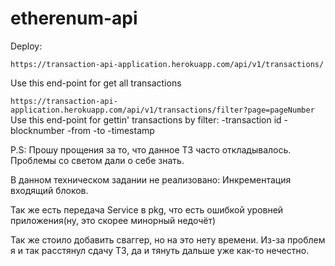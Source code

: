 # etherenum-api

Deploy:

`
https://transaction-api-application.herokuapp.com/api/v1/transactions/
`

Use this end-point for get all transactions 

`
https://transaction-api-application.herokuapp.com/api/v1/transactions/filter?page=pageNumber
`
Use this end-point for gettin' transactions by filter:
-transaction id
-blocknumber
-from 
-to
-timestamp


P.S: 
Прошу прощения за то, что данное ТЗ часто откладывалось. Проблемы со светом дали о себе знать. 

В данном техническом задании не реализовано:
Инкрементация входящий блоков.

Так же есть передача Service в pkg, что есть ошибкой уровней приложения(ну, это скорее минорный недочёт)

Так же стоило добавить сваггер, но на это нету времени. Из-за проблем я и так расстянул сдачу ТЗ, да и тянуть дальше уже как-то нечестно.
